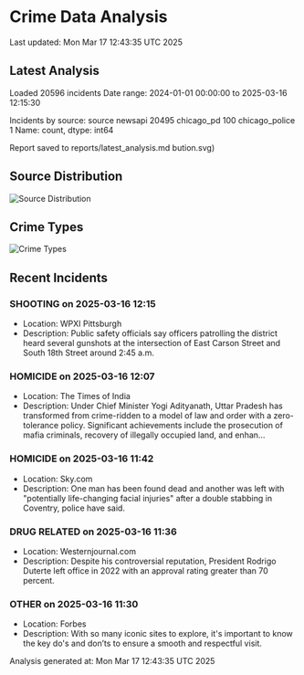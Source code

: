 # Crime Data Analysis
Last updated: Mon Mar 17 12:43:35 UTC 2025

## Latest Analysis

Loaded 20596 incidents
Date range: 2024-01-01 00:00:00 to 2025-03-16 12:15:30

Incidents by source:
source
newsapi           20495
chicago_pd          100
chicago_police        1
Name: count, dtype: int64

Report saved to reports/latest_analysis.md
bution.svg)

## Source Distribution
![Source Distribution](images/source_distribution.svg)

## Crime Types
![Crime Types](images/crime_types.svg)

## Recent Incidents

### SHOOTING on 2025-03-16 12:15
- Location: WPXI Pittsburgh
- Description: Public safety officials say officers patrolling the district heard several gunshots at the intersection of East Carson Street and South 18th Street around 2:45 a.m.


### HOMICIDE on 2025-03-16 12:07
- Location: The Times of India
- Description: Under Chief Minister Yogi Adityanath, Uttar Pradesh has transformed from crime-ridden to a model of law and order with a zero-tolerance policy. Significant achievements include the prosecution of mafia criminals, recovery of illegally occupied land, and enhan…


### HOMICIDE on 2025-03-16 11:42
- Location: Sky.com
- Description: One man has been found dead and another was left with "potentially life-changing facial injuries" after a double stabbing in Coventry, police have said.


### DRUG RELATED on 2025-03-16 11:36
- Location: Westernjournal.com
- Description: Despite his controversial reputation, President Rodrigo Duterte left office in 2022 with an approval rating greater than 70 percent.


### OTHER on 2025-03-16 11:30
- Location: Forbes
- Description: With so many iconic sites to explore, it's important to know the key do's and don’ts to ensure a smooth and respectful visit.

Analysis generated at: Mon Mar 17 12:43:35 UTC 2025
